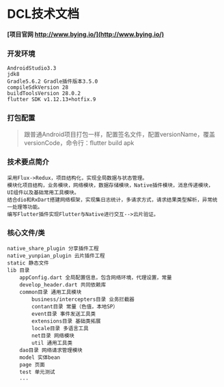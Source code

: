 # DCL技术文档

**[项目官网 http://www.bying.io/](http://www.bying.io/)**

### 开发环境
    AndroidStudio3.3
    jdk8
    Gradle5.6.2 Gradle插件版本3.5.0
    compileSdkVersion 28
    buildToolsVersion 28.0.2
    flutter SDK v1.12.13+hotfix.9

### 打包配置
> 跟普通Android项目打包一样，配置签名文件，配置versionName，覆盖versionCode，命令行：flutter build apk


### 技术要点简介
    采用Flux->Redux，项目结构化，实现全局数据与状态管理。
    模块化项目结构，业务模块，网络模块，数据存储模块，Native插件模块，消息传递模块，
    UI组件以及基础常用工具模块。
    结合dio和RxDart搭建网络框架，实现集日志统计，多请求方式，请求结果类型解析，异常统一处理等功能。
	编写Flutter插件实现Flutter与Native进行交互-->云片验证。

### 核心文件/类
    native_share_plugin 分享插件工程
    native_yunpian_plugin 云片插件工程
    static 静态文件
    lib 目录
        appConfig.dart 全局配置信息，包含网络环境，代理设置，常量
        develop_header.dart 共同依赖库
        common目录 通用工具模块
            business/intercepters目录 业务拦截器
            contant目录 常量（色值，本地SP）
            event目录 事件发送工具类
            extensions目录 基础类拓展
            locale目录 多语言工具
            net目录 网络模块
            util 通用工具类
        dao目录 网络请求管理模块
        model 实体bean
        page 页面
        test 单元测试
        ...